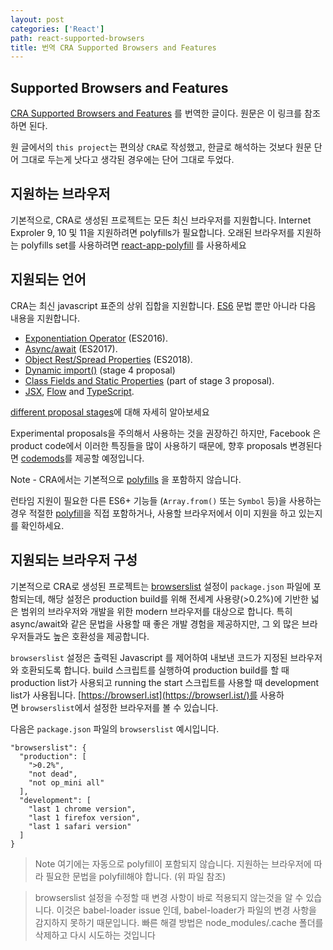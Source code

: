 ```yaml
---
layout: post
categories: ['React']
path: react-supported-browsers
title: 번역 CRA Supported Browsers and Features
---
```


## Supported Browsers and Features

[CRA Supported Browsers and Features](https://create-react-app.dev/docs/supported-browsers-features/) 를 번역한 글이다. 원문은 이 링크를 참조하면 된다.

원 글에서의 `this project`는 편의상 `CRA`로 작성했고, 한글로 해석하는 것보다 원문 단어 그대로 두는게 낫다고 생각된 경우에는 단어 그대로 두었다.

## 지원하는 브라우저

기본적으로, CRA로 생성된 프로젝트는 모든 최신 브라우저를 지원합니다. Internet Exproler 9, 10 및 11을 지원하려면 polyfills가 필요합니다. 오래된 브라우저를 지원하는 polyfills set를 사용하려면 [react-app-polyfill](https://github.com/facebook/create-react-app/blob/main/packages/react-app-polyfill/README.md) 를 사용하세요

## 지원되는 언어

CRA는 최신 javascript 표준의 상위 집합을 지원합니다. [ES6](https://github.com/lukehoban/es6features) 문법 뿐만 아니라 다음 내용을 지원합니다.

- [Exponentiation Operator](https://github.com/tc39/proposal-exponentiation-operator) (ES2016).
- [Async/await](https://github.com/tc39/proposal-async-await) (ES2017).
- [Object Rest/Spread Properties](https://github.com/tc39/proposal-object-rest-spread) (ES2018).
- [Dynamic import()](https://github.com/tc39/proposal-dynamic-import) (stage 4 proposal)
- [Class Fields and Static Properties](https://github.com/tc39/proposal-class-public-fields) (part of stage 3 proposal).
- [JSX](https://reactjs.org/docs/introducing-jsx.html), [Flow](https://create-react-app.dev/docs/adding-flow/) and [TypeScript](https://create-react-app.dev/docs/adding-typescript/).

[different proposal stages](https://tc39.es/process-document/)에 대해 자세히 알아보세요

Experimental proposals을 주의해서 사용하는 것을 권장하긴 하지만, Facebook 은 product code에서 이러한 특징들을 많이 사용하기 때문에, 향후 proposals 변경된다면 [codemods](https://medium.com/@cpojer/effective-javascript-codemods-5a6686bb46fb)를 제공할 예정입니다.

Note - CRA에서는 기본적으로 [polyfills](https://github.com/facebook/create-react-app/blob/main/packages/react-app-polyfill/README.md) 을 포함하지 않습니다.

런타임 지원이 필요한 다른 ES6+ 기능들 (`Array.from()` 또는 `Symbol` 등)을 사용하는 경우 적절한 [polyfill](https://github.com/facebook/create-react-app/blob/main/packages/react-app-polyfill/README.md)을 직접 포함하거나, 사용할 브라우저에서 이미 지원을 하고 있는지를 확인하세요.

## 지원되는 브라우저 구성

기본적으로 CRA로 생성된 프로젝트는 [browserslist](https://github.com/browserslist/browserslist) 설정이 `package.json` 파일에 포함되는데, 해당 설정은 production build를 위해 전세계 사용량(>0.2%)에 기반한 넓은 범위의 브라우저와 개발을 위한 modern 브라우저를 대상으로 합니다. 특히 async/await와 같은 문법을 사용할 때 좋은 개발 경험을 제공하지만, 그 외 많은 브라우저들과도 높은 호환성을 제공합니다.

`browserslist` 설정은 출력된 Javascript 를 제어하여 내보낸 코드가 지정된 브라우저와 호환되도록 합니다. build 스크립트를 실행하여 production build를 할 때 production list가 사용되고 running the start 스크립트를 사용할 때 development list가 사용됩니다. [https://browserl.ist](https://browserl.ist/)를 사용하면 `browserslist`에서 설정한 브라우저를 볼 수 있습니다.

다음은 `package.json` 파일의 `browserslist` 예시입니다.

```
"browserslist": {
  "production": [
    ">0.2%",
    "not dead",
    "not op_mini all"
  ],
  "development": [
    "last 1 chrome version",
    "last 1 firefox version",
    "last 1 safari version"
  ]
}

```

> Note 여기에는 자동으로 polyfill이 포함되지 않습니다. 지원하는 브라우저에 따라 필요한 문법을 polyfill해야 합니다. (위 파일 참조)

> browserslist 설정을 수정할 때 변경 사항이 바로 적용되지 않는것을 알 수 있습니다. 이것은 babel-loader issue 인데, babel-loader가 파일의 변경 사항을 감지하지 못하기 때문입니다. 빠른 해결 방법은 node_modules/.cache 폴더를 삭제하고 다시 시도하는 것입니다
